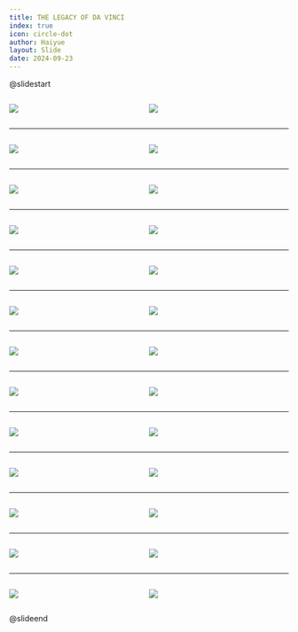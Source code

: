 ```yaml
---
title: THE LEGACY OF DA VINCI
index: true
icon: circle-dot
author: Haiyue
layout: Slide
date: 2024-09-23
---
```

 
@slidestart

<div style="display:flex">
<div style="flex:1">

![](/reading/english/Level-Y/THE%20LEGACY%20OF%20DA%20VINCI/001.webp)
</div>
<div style="flex:1">

![](/reading/english/Level-Y/THE%20LEGACY%20OF%20DA%20VINCI/002.webp)
</div>
</div>

---

<div style="display:flex">
<div style="flex:1">

![](/reading/english/Level-Y/THE%20LEGACY%20OF%20DA%20VINCI/003.webp)
</div>
<div style="flex:1">

![](/reading/english/Level-Y/THE%20LEGACY%20OF%20DA%20VINCI/004.webp)
</div>
</div>

---

<div style="display:flex">
<div style="flex:1">

![](/reading/english/Level-Y/THE%20LEGACY%20OF%20DA%20VINCI/005.webp)
</div>
<div style="flex:1">

![](/reading/english/Level-Y/THE%20LEGACY%20OF%20DA%20VINCI/006.webp)
</div>
</div>

---

<div style="display:flex">
<div style="flex:1">

![](/reading/english/Level-Y/THE%20LEGACY%20OF%20DA%20VINCI/007.webp)
</div>
<div style="flex:1">

![](/reading/english/Level-Y/THE%20LEGACY%20OF%20DA%20VINCI/008.webp)
</div>
</div>

---

<div style="display:flex">
<div style="flex:1">

![](/reading/english/Level-Y/THE%20LEGACY%20OF%20DA%20VINCI/009.webp)
</div>
<div style="flex:1">

![](/reading/english/Level-Y/THE%20LEGACY%20OF%20DA%20VINCI/010.webp)
</div>
</div>

---

<div style="display:flex">
<div style="flex:1">

![](/reading/english/Level-Y/THE%20LEGACY%20OF%20DA%20VINCI/011.webp)
</div>
<div style="flex:1">

![](/reading/english/Level-Y/THE%20LEGACY%20OF%20DA%20VINCI/012.webp)
</div>
</div>

---

<div style="display:flex">
<div style="flex:1">

![](/reading/english/Level-Y/THE%20LEGACY%20OF%20DA%20VINCI/013.webp)
</div>
<div style="flex:1">

![](/reading/english/Level-Y/THE%20LEGACY%20OF%20DA%20VINCI/014.webp)
</div>
</div>

---

<div style="display:flex">
<div style="flex:1">

![](/reading/english/Level-Y/THE%20LEGACY%20OF%20DA%20VINCI/015.webp)
</div>
<div style="flex:1">

![](/reading/english/Level-Y/THE%20LEGACY%20OF%20DA%20VINCI/016.webp)
</div>
</div>

---

<div style="display:flex">
<div style="flex:1">

![](/reading/english/Level-Y/THE%20LEGACY%20OF%20DA%20VINCI/017.webp)
</div>
<div style="flex:1">

![](/reading/english/Level-Y/THE%20LEGACY%20OF%20DA%20VINCI/018.webp)
</div>
</div>

---

<div style="display:flex">
<div style="flex:1">

![](/reading/english/Level-Y/THE%20LEGACY%20OF%20DA%20VINCI/019.webp)
</div>
<div style="flex:1">

![](/reading/english/Level-Y/THE%20LEGACY%20OF%20DA%20VINCI/020.webp)
</div>
</div>

---

<div style="display:flex">
<div style="flex:1">

![](/reading/english/Level-Y/THE%20LEGACY%20OF%20DA%20VINCI/021.webp)
</div>
<div style="flex:1">

![](/reading/english/Level-Y/THE%20LEGACY%20OF%20DA%20VINCI/022.webp)
</div>
</div>

---

<div style="display:flex">
<div style="flex:1">

![](/reading/english/Level-Y/THE%20LEGACY%20OF%20DA%20VINCI/023.webp)
</div>
<div style="flex:1">

![](/reading/english/Level-Y/THE%20LEGACY%20OF%20DA%20VINCI/024.webp)
</div>
</div>

---

<div style="display:flex">
<div style="flex:1">

![](/reading/english/Level-Y/THE%20LEGACY%20OF%20DA%20VINCI/025.webp)
</div>
<div style="flex:1">

![](/reading/english/Level-Y/THE%20LEGACY%20OF%20DA%20VINCI/026.webp)
</div>
</div>

@slideend